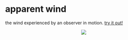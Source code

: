 # apparent wind

the wind experienced by an observer in motion. [try it out!](https://louisrm.github.io/apparent_wind/)

<p align="center">
  <img src="https://user-images.githubusercontent.com/87721607/149838936-7efd1c71-9f81-4f6e-b7a0-f042ae1a48b5.gif" />
</p>
